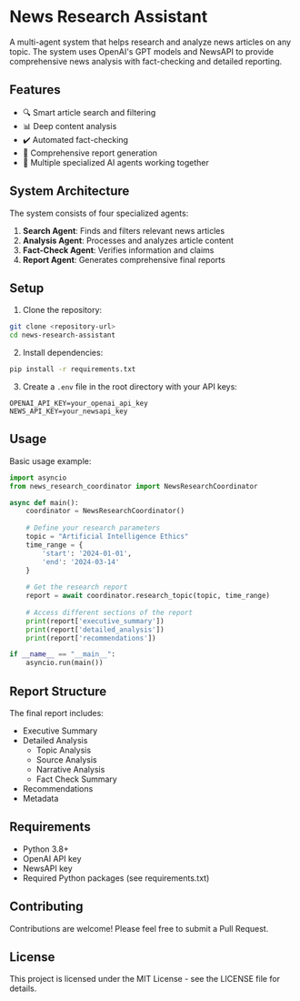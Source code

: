 # News Research Assistant

A multi-agent system that helps research and analyze news articles on any topic. The system uses OpenAI's GPT models and NewsAPI to provide comprehensive news analysis with fact-checking and detailed reporting.

## Features

- 🔍 Smart article search and filtering
- 📊 Deep content analysis
- ✔️ Automated fact-checking
- 📝 Comprehensive report generation
- 🤖 Multiple specialized AI agents working together

## System Architecture

The system consists of four specialized agents:

1. **Search Agent**: Finds and filters relevant news articles
2. **Analysis Agent**: Processes and analyzes article content
3. **Fact-Check Agent**: Verifies information and claims
4. **Report Agent**: Generates comprehensive final reports

## Setup

1. Clone the repository:
```bash
git clone <repository-url>
cd news-research-assistant
```

2. Install dependencies:
```bash
pip install -r requirements.txt
```

3. Create a `.env` file in the root directory with your API keys:
```
OPENAI_API_KEY=your_openai_api_key
NEWS_API_KEY=your_newsapi_key
```

## Usage

Basic usage example:

```python
import asyncio
from news_research_coordinator import NewsResearchCoordinator

async def main():
    coordinator = NewsResearchCoordinator()
    
    # Define your research parameters
    topic = "Artificial Intelligence Ethics"
    time_range = {
        'start': '2024-01-01',
        'end': '2024-03-14'
    }
    
    # Get the research report
    report = await coordinator.research_topic(topic, time_range)
    
    # Access different sections of the report
    print(report['executive_summary'])
    print(report['detailed_analysis'])
    print(report['recommendations'])

if __name__ == "__main__":
    asyncio.run(main())
```

## Report Structure

The final report includes:

- Executive Summary
- Detailed Analysis
  - Topic Analysis
  - Source Analysis
  - Narrative Analysis
  - Fact Check Summary
- Recommendations
- Metadata

## Requirements

- Python 3.8+
- OpenAI API key
- NewsAPI key
- Required Python packages (see requirements.txt)

## Contributing

Contributions are welcome! Please feel free to submit a Pull Request.

## License

This project is licensed under the MIT License - see the LICENSE file for details. 